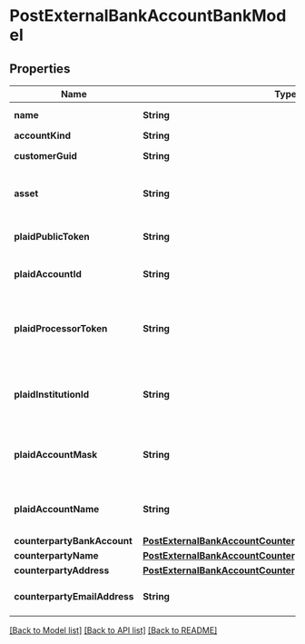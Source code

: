 # PostExternalBankAccountBankModel

## Properties
Name | Type | Description | Notes
------------ | ------------- | ------------- | -------------
**name** | **String** | The name of the account. | 
**accountKind** | **String** | The account type | 
**customerGuid** | **String** | The customer identifier. | [optional] 
**asset** | **String** | The asset code. If not set will try and default to the Bank&#39;s configured fiat asset. | 
**plaidPublicToken** | **String** | The public token for the account. Required for &#39;plaid&#39; accounts. | [optional] 
**plaidAccountId** | **String** | The account identifier in plaid. Required for &#39;plaid&#39; accounts. | [optional] 
**plaidProcessorToken** | **String** | The Plaid processor token used to access the account. Required for &#39;plaid_processor_token&#39; accounts. | [optional] 
**plaidInstitutionId** | **String** | Plaid&#39;s institution ID for the account&#39;s institution. Required for &#39;plaid_processor_token&#39; accounts. | [optional] 
**plaidAccountMask** | **String** | The account mask for the account. Required for &#39;plaid_processor_token&#39; accounts. | [optional] 
**plaidAccountName** | **String** | The name of the account. Required for &#39;plaid_processor_token&#39; accounts. | [optional] 
**counterpartyBankAccount** | [**PostExternalBankAccountCounterpartyBankAccountBankModel**](PostExternalBankAccountCounterpartyBankAccountBankModel.md) |  | [optional] 
**counterpartyName** | [**PostExternalBankAccountCounterpartyNameBankModel**](PostExternalBankAccountCounterpartyNameBankModel.md) |  | [optional] 
**counterpartyAddress** | [**PostExternalBankAccountCounterpartyAddressBankModel**](PostExternalBankAccountCounterpartyAddressBankModel.md) |  | [optional] 
**counterpartyEmailAddress** | **String** | The counterparty&#39;s email address on their checking account. | [optional] 

[[Back to Model list]](../README.md#documentation-for-models) [[Back to API list]](../README.md#documentation-for-api-endpoints) [[Back to README]](../README.md)


